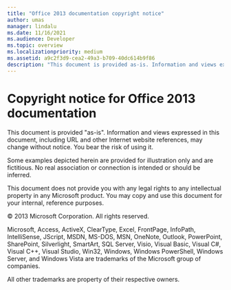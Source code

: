 ```yaml
---
title: "Office 2013 documentation copyright notice"
author: umas
manager: lindalu
ms.date: 11/16/2021
ms.audience: Developer
ms.topic: overview 
ms.localizationpriority: medium
ms.assetid: a9c2f3d9-cea2-49a3-b709-40dc614b9f86
description: "This document is provided as-is. Information and views expressed in this document, including URL and other Internet website references, may change without notice. You bear the risk of using it."
---
```


# Copyright notice for Office 2013 documentation 

This document is provided "as-is". Information and views expressed in this document, including URL and other Internet website references, may change without notice. You bear the risk of using it. 
  
Some examples depicted herein are provided for illustration only and are fictitious. No real association or connection is intended or should be inferred.
  
This document does not provide you with any legal rights to any intellectual property in any Microsoft product. You may copy and use this document for your internal, reference purposes. 
  
© 2013 Microsoft Corporation. All rights reserved.
  
Microsoft, Access, ActiveX, ClearType, Excel, FrontPage, InfoPath, IntelliSense, JScript, MSDN, MS-DOS, MSN, OneNote, Outlook, PowerPoint, SharePoint, Silverlight, SmartArt, SQL Server, Visio, Visual Basic, Visual C#, Visual C++, Visual Studio, Win32, Windows, Windows PowerShell, Windows Server, and Windows Vista are trademarks of the Microsoft group of companies.
  
All other trademarks are property of their respective owners. 
